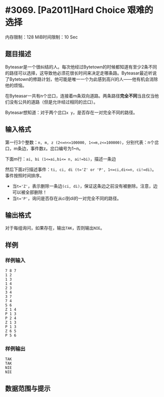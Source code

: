# #3069. [Pa2011]Hard Choice 艰难的选择

内存限制：128 MiB时间限制：10 Sec

## 题目描述

Byteasar是一个很纠结的人。每次他经过Bytetown的时候都知道有至少2条不同的路径可以选择，这导致他必须花很长时间来决定走哪条路。Byteasar最近听说了Bytetown的修路计划，他可能是唯一一个为此感到高兴的人&mdash;&mdash;他有机会消除他的烦恼。

在Byteasar一共有n个岔口，连接着m条双向道路。两条路径**完全不同**当且仅当他们没有公共的道路（但是允许经过相同的岔口）。

Byteasar想知道：对于两个岔口`x y`，是否存在一对完全不同的路径。

## 输入格式

第一行3个整数：`n, m, z (2<=n<=100000, 1<=m,z<=100000)`，分别代表：n个岔口，m条边，事件数z。岔口编号为1~n。

下面m行：`ai, bi (1<=ai,bi<= n, ai!=bi)`，描述一条边

然后下面z行描述事件：`ti, ci, di (t='Z' or 'P', 1<=ci,di<=n, ci!=di)`。事件按照时间排序。

- 当`t='Z'`，表示删除一条边`(ci, di)`，保证这条边之前没有被删除。注意，边可以被全部删除！ 
- 当`t='P'`，询问是否存在从ci到di的一对完全不同的路径。 

## 输出格式

对于每组询问，如果存在，输出`TAK`，否则输出`NIE`。

## 样例

### 样例输入

    
    7 8 7
    1 2
    1 3
    1 4
    2 3
    3 4
    3 7
    7 4
    5 6
    Z 1 4
    P 1 3
    P 2 4
    Z 1 3
    P 1 3
    Z 6 5
    P 5 6
    
    
    

### 样例输出

    
    TAK
    TAK
    NIE
    NIE
    
    
    

## 数据范围与提示

